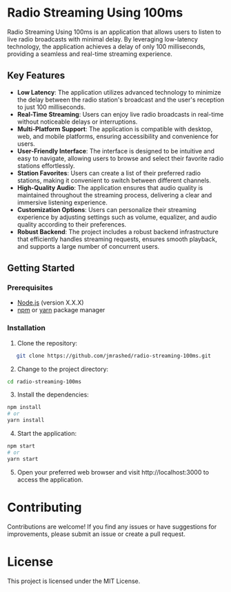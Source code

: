 # Radio Streaming Using 100ms

Radio Streaming Using 100ms is an application that allows users to listen to live radio broadcasts with minimal delay. By leveraging low-latency technology, the application achieves a delay of only 100 milliseconds, providing a seamless and real-time streaming experience.

## Key Features

- **Low Latency**: The application utilizes advanced technology to minimize the delay between the radio station's broadcast and the user's reception to just 100 milliseconds.
- **Real-Time Streaming**: Users can enjoy live radio broadcasts in real-time without noticeable delays or interruptions.
- **Multi-Platform Support**: The application is compatible with desktop, web, and mobile platforms, ensuring accessibility and convenience for users.
- **User-Friendly Interface**: The interface is designed to be intuitive and easy to navigate, allowing users to browse and select their favorite radio stations effortlessly.
- **Station Favorites**: Users can create a list of their preferred radio stations, making it convenient to switch between different channels.
- **High-Quality Audio**: The application ensures that audio quality is maintained throughout the streaming process, delivering a clear and immersive listening experience.
- **Customization Options**: Users can personalize their streaming experience by adjusting settings such as volume, equalizer, and audio quality according to their preferences.
- **Robust Backend**: The project includes a robust backend infrastructure that efficiently handles streaming requests, ensures smooth playback, and supports a large number of concurrent users.

## Getting Started

### Prerequisites

- [Node.js](https://nodejs.org) (version X.X.X)
- [npm](https://www.npmjs.com/) or [yarn](https://yarnpkg.com/) package manager

### Installation

1. Clone the repository:

```bash
   git clone https://github.com/jmrashed/radio-streaming-100ms.git
```
2. Change to the project directory:
```bash
cd radio-streaming-100ms
```

3. Install the dependencies:

```bash
npm install
# or
yarn install
```

4. Start the application:
```bash
npm start
# or
yarn start
```

5. Open your preferred web browser and visit http://localhost:3000 to access the application.


# Contributing
Contributions are welcome! If you find any issues or have suggestions for improvements, please submit an issue or create a pull request.

# License
This project is licensed under the MIT License.
